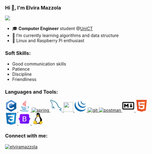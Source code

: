 ### Hi 👋, I'm Elvira Mazzola
<div>
  <img src="https://github.com/elviramazzola/ElviraMazzola/assets/16701593/868fea31-f0a0-4b73-8c98-222d7db8a2f7" width="200"/>
  </div>
 
 - 🎓 **Computer Engineer** student @[UniCT](https://www.unict.it/)
 - 🌱 I’m currently learning algorithms and data structure
 - 🐧 Linux and Raspberry Pi enthusiast
 
 ### Soft Skills: 
 - Good communication skills
 - Patience
 - Discipline 
 - Friendliness

<h3 align="left">Languages and Tools:</h3>
<p align="left"> 
  <a href="https://www.cprogramming.com/" target="_blank" rel="noreferrer"> <img src="https://raw.githubusercontent.com/devicons/devicon/master/icons/c/c-original.svg" alt="c" width="40" height="40"/> </a>
  <a href="https://www.java.com" target="_blank" rel="noreferrer"> <img src="https://raw.githubusercontent.com/devicons/devicon/master/icons/java/java-original.svg" alt="java" width="40" height="40"/> </a>
 <a href="https://spring.io/" target="_blank" rel="noreferrer"> <img src="https://www.vectorlogo.zone/logos/springio/springio-icon.svg" alt="spring" width="40" height="40"/> </a> 
 <a href="https://www.mysql.com/" target="_blank" rel="noreferrer"> <img src="https://github.com/devicons/devicon/blob/master/icons/mysql/mysql-original.svg" alt="mysql" width="40" height="40"/> </a> 
  <a href="https://it.wikipedia.org/wiki/Structured_Query_Language" target="_blank"><img src="https://img.icons8.com/external-soft-fill-juicy-fish/256/external-sql-coding-and-development-soft-fill-soft-fill-juicy-fish.png"  width="32" height="32"/> </a> 
  <a href="https://jquery.com/" target="_blank" rel="noreferrer"> <img src="https://github.com/devicons/devicon/blob/master/icons/jquery/jquery-original.svg" alt="sqlite" width="40" height="40"/> </a> 
  <a href="https://git-scm.com/" target="_blank" rel="noreferrer"> <img src="https://www.vectorlogo.zone/logos/git-scm/git-scm-icon.svg" alt="git" width="40" height="40"/> </a> 
  <a href="https://postman.com" target="_blank" rel="noreferrer"> <img src="https://www.vectorlogo.zone/logos/getpostman/getpostman-icon.svg" alt="postman" width="40" height="40"/> </a>
<a href="https://www.markdownguide.org/" target="_blank" rel="noreferrer"> <img src="https://github.com/devicons/devicon/blob/master/icons/markdown/markdown-original.svg" alt="markdown" width="40" height="40"/> </a> 
<a href="https://en.wikipedia.org/wiki/HTML" target="_blank" rel="noreferrer"> <img src="https://github.com/devicons/devicon/blob/master/icons/html5/html5-original.svg" alt="html" width="40" height="40"/> </a> 
<a href="https://en.wikipedia.org/wiki/CSS" target="_blank" rel="noreferrer"> <img src="https://github.com/devicons/devicon/blob/master/icons/css3/css3-original.svg" alt="css" width="40" height="40"/> </a> 
  <a href="https://getbootstrap.com/" target="_blank" rel="noreferrer"> <img src="https://github.com/devicons/devicon/blob/master/icons/bootstrap/bootstrap-original.svg" alt="bootstrap" width="40" height="40"/> </a> 
    <a href="https://en.wikipedia.org/wiki/Linux" target="_blank" rel="noreferrer"> <img src="https://github.com/devicons/devicon/blob/master/icons/linux/linux-original.svg" alt="linux" width="40" height="40"/> </a> 
  
</p>




<h3 align="left">Connect with me:</h3>
<p align="left">
<a href="https://linkedin.com/in/elviramazzola" target="blank"><img align="center" src="https://raw.githubusercontent.com/rahuldkjain/github-profile-readme-generator/master/src/images/icons/Social/linked-in-alt.svg" alt="elviramazzola" height="30" width="40" /></a>
</p>


<!--
**elviramazzola/ElviraMazzola** is a ✨ _special_ ✨ repository because its `README.md` (this file) appears on your GitHub profile.

Here are some ideas to get you started:

- 🔭 I’m currently working on ...
- 🌱 I’m currently learning ...
- 👯 I’m looking to collaborate on ...
- 🤔 I’m looking for help with ...
- 💬 Ask me about ...
- 📫 How to reach me: ...
- 😄 Pronouns: ...
- ⚡ Fun fact: ...
-->
